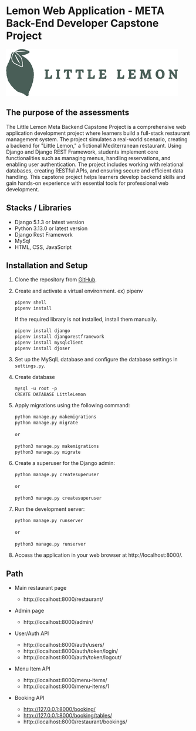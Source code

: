 # Lemon Web Application - META Back-End Developer Capstone Project
![Lemon Web Application](restaurant/static/img/logo.png)

## The purpose of the assessments 

The Little Lemon Meta Backend Capstone Project is a comprehensive web application development project where learners build a full-stack restaurant management system. The project simulates a real-world scenario, creating a backend for "Little Lemon," a fictional Mediterranean restaurant. Using Django and Django REST Framework, students implement core functionalities such as managing menus, handling reservations, and enabling user authentication. The project includes working with relational databases, creating RESTful APIs, and ensuring secure and efficient data handling. This capstone project helps learners develop backend skills and gain hands-on experience with essential tools for professional web development.

  
## Stacks / Libraries

- Django 5.1.3 or latest version
- Python 3.13.0 or latest version
- Django Rest Framework
- MySql
- HTML, CSS, JavaScript

## Installation and Setup

1. Clone the repository from [GitHub](https://github.com/yiyd1004/little-lemon-meta-backend).
2. Create and activate a virtual environment. ex) pipenv
   
    ```
    pipenv shell
    pipenv install
    ```
    If the required library is not installed, install them manually.

    ```
    pipenv install django
    pipenv install djangorestframework
    pipenv install mysqlclient
    pipenv install djoser
    ```

4. Set up the MySqlL database and configure the database settings in `settings.py`.

5. Create database

    ```
    mysql -u root -p
    CREATE DATABASE LittleLemon
    ```

7. Apply migrations using the following command:
   
   ```
   python manage.py makemigrations
   python manage.py migrate

   or

   python3 manage.py makemigrations
   python3 manage.py migrate
   ```
   
8. Create a superuser for the Django admin:
   
   ```
   python manage.py createsuperuser

   or
   
   python3 manage.py createsuperuser
   ```
   
9. Run the development server:
    
   ```
   python manage.py runserver

   or
   
   python3 manage.py runserver
   ```
   
10. Access the application in your web browser at http://localhost:8000/.

## Path

- Main restaurant page
  - http://localhost:8000/restaurant/

- Admin page
  - http://localhost:8000/admin/
 
- User/Auth API
  - http://localhost:8000/auth/users/
  - http://localhost:8000/auth/token/login/
  - http://localhost:8000/auth/token/logout/

- Menu Item API
  - http://localhost:8000/menu-items/
  - http://localhost:8000/menu-items/1

- Booking API
  - http://127.0.0.1:8000/booking/
  - http://127.0.0.1:8000/booking/tables/
  - http://localhost:8000/restaurant/bookings/
